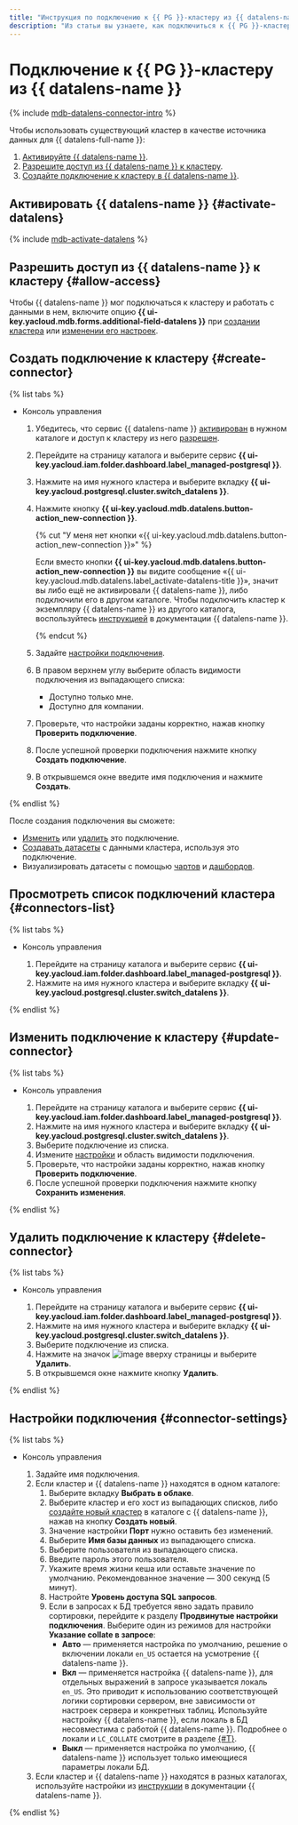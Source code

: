 ```yaml
---
title: "Инструкция по подключению к {{ PG }}-кластеру из {{ datalens-name }}"
description: "Из статьи вы узнаете, как подключиться к {{ PG }}-кластеру из {{ datalens-name }}."
---
```


# Подключение к {{ PG }}-кластеру из {{ datalens-name }}

{% include [mdb-datalens-connector-intro](../../_includes/mdb/datalens-connector-intro.md) %}

Чтобы использовать существующий кластер в качестве источника данных для {{ datalens-full-name }}:
1. [Активируйте {{ datalens-name }}](#activate-datalens).
1. [Разрешите доступ из {{ datalens-name }} к кластеру](#allow-access).
1. [Создайте подключение к кластеру в {{ datalens-name }}](#create-connector).

## Активировать {{ datalens-name }} {#activate-datalens}

{% include [mdb-activate-datalens](../../_includes/mdb/datalens-activate.md) %}

## Разрешить доступ из {{ datalens-name }} к кластеру {#allow-access}

Чтобы {{ datalens-name }} мог подключаться к кластеру и работать с данными в нем, включите опцию **{{ ui-key.yacloud.mdb.forms.additional-field-datalens }}** при [создании кластера](cluster-create.md) или [изменении его настроек](update.md#change-additional-settings).

## Создать подключение к кластеру {#create-connector}

{% list tabs %}

- Консоль управления

  1. Убедитесь, что сервис {{ datalens-name }} [активирован](#activate-datalens) в нужном каталоге и доступ к кластеру из него [разрешен](#allow-access).
  1. Перейдите на страницу каталога и выберите сервис **{{ ui-key.yacloud.iam.folder.dashboard.label_managed-postgresql }}**.
  1. Нажмите на имя нужного кластера и выберите вкладку **{{ ui-key.yacloud.postgresql.cluster.switch_datalens }}**.
  1. Нажмите кнопку **{{ ui-key.yacloud.mdb.datalens.button-action_new-connection }}**.

     {% cut "У меня нет кнопки «{{ ui-key.yacloud.mdb.datalens.button-action_new-connection }}»" %}

     Если вместо кнопки **{{ ui-key.yacloud.mdb.datalens.button-action_new-connection }}** вы видите сообщение «{{ ui-key.yacloud.mdb.datalens.label_activate-datalens-title }}», значит вы либо ещё не активировали {{ datalens-name }}, либо подключили его в другом каталоге. Чтобы подключить кластер к экземпляру {{ datalens-name }} из другого каталога, воспользуйтесь [инструкцией](../../datalens/operations/connection/create-postgresql.md) в документации {{ datalens-name }}.

     {% endcut %}

  1. Задайте [настройки подключения](#connector-settings).
  1. В правом верхнем углу выберите область видимости подключения из выпадающего списка:
     * Доступно только мне.
     * Доступно для компании.
  1. Проверьте, что настройки заданы корректно, нажав кнопку **Проверить подключение**.
  1. После успешной проверки подключения нажмите кнопку **Создать подключение**.
  1. В открывшемся окне введите имя подключения и нажмите **Создать**.

{% endlist %}

После создания подключения вы сможете:
* [Изменить](#update-connector) или [удалить](#delete-connector) это подключение.
* [Создавать датасеты](../../datalens/concepts/dataset/index.md) с данными кластера, используя это подключение.
* Визуализировать датасеты с помощью [чартов](../../datalens/concepts/chart/index.md) и [дашбордов](../../datalens/concepts/dashboard.md).

## Просмотреть список подключений кластера {#connectors-list}

{% list tabs %}

- Консоль управления

  1. Перейдите на страницу каталога и выберите сервис **{{ ui-key.yacloud.iam.folder.dashboard.label_managed-postgresql }}**.
  1. Нажмите на имя нужного кластера и выберите вкладку **{{ ui-key.yacloud.postgresql.cluster.switch_datalens }}**.

{% endlist %}

## Изменить подключение к кластеру {#update-connector}

{% list tabs %}

- Консоль управления

  1. Перейдите на страницу каталога и выберите сервис **{{ ui-key.yacloud.iam.folder.dashboard.label_managed-postgresql }}**.
  1. Нажмите на имя нужного кластера и выберите вкладку **{{ ui-key.yacloud.postgresql.cluster.switch_datalens }}**.
  1. Выберите подключение из списка.
  1. Измените [настройки](#connector-settings) и область видимости подключения.
  1. Проверьте, что настройки заданы корректно, нажав кнопку **Проверить подключение**.
  1. После успешной проверки подключения нажмите кнопку **Сохранить изменения**.

{% endlist %}

## Удалить подключение к кластеру {#delete-connector}

{% list tabs %}

- Консоль управления

  1. Перейдите на страницу каталога и выберите сервис **{{ ui-key.yacloud.iam.folder.dashboard.label_managed-postgresql }}**.
  1. Нажмите на имя нужного кластера и выберите вкладку **{{ ui-key.yacloud.postgresql.cluster.switch_datalens }}**.
  1. Выберите подключение из списка.
  1. Нажмите на значок ![image](../../_assets/horizontal-ellipsis.svg) вверху страницы и выберите **Удалить**.
  1. В открывшемся окне нажмите кнопку **Удалить**.

{% endlist %}

## Настройки подключения {#connector-settings}

{% list tabs %}

- Консоль управления

  1. Задайте имя подключения.
  1. Если кластер и {{ datalens-name }} находятся в одном каталоге:
     1. Выберите вкладку **Выбрать в облаке**.
     1. Выберите кластер и его хост из выпадающих списков, либо [создайте новый кластер](cluster-create.md) в каталоге с {{ datalens-name }}, нажав на кнопку **Создать новый**.
     1. Значение настройки **Порт** нужно оставить без изменений.
     1. Выберите **Имя базы данных** из выпадающего списка.
     1. Выберите пользователя из выпадающего списка.
     1. Введите пароль этого пользователя.
     1. Укажите время жизни кеша или оставьте значение по умолчанию. Рекомендованное значение — 300 секунд (5 минут).
	 1. Настройте **Уровень доступа SQL запросов**.
     1. Если в запросах к БД требуется явно задать правило сортировки, перейдите к разделу **Продвинутые настройки подключения**. Выберите один из режимов для настройки **Указание collate в запросе**:
        * **Авто** — применяется настройка по умолчанию, решение о включении локали `en_US` остается на усмотрение {{ datalens-name }}.
        * **Вкл** — применяется настройка {{ datalens-name }}, для отдельных выражений в запросе указывается локаль `en_US`. Это приводит к использованию соответствующей логики сортировки сервером, вне зависимости от настроек сервера и конкретных таблиц. Используйте настройку {{ datalens-name }}, если локаль в БД несовместима с работой {{ datalens-name }}. Подробнее о локали и `LC_COLLATE` смотрите в разделе [{#T}](../../managed-postgresql/operations/cluster-create.md#create-cluster).
        * **Выкл** — применяется настройка по умолчанию, {{ datalens-name }} использует только имеющиеся параметры локали БД.
   1. Если кластер и {{ datalens-name }} находятся в разных каталогах, используйте настройки из [инструкции](../../datalens/operations/connection/create-postgresql.md) в документации {{ datalens-name }}.

{% endlist %}